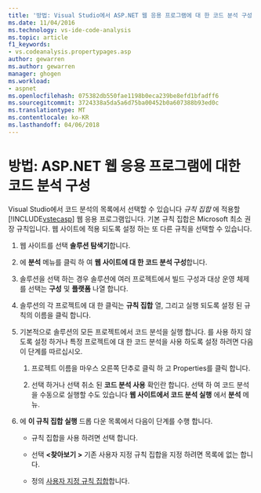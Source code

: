 ```yaml
---
title: '방법: Visual Studio에서 ASP.NET 웹 응용 프로그램에 대 한 코드 분석 구성 | Microsoft Docs'
ms.date: 11/04/2016
ms.technology: vs-ide-code-analysis
ms.topic: article
f1_keywords:
- vs.codeanalysis.propertypages.asp
author: gewarren
ms.author: gewarren
manager: ghogen
ms.workload:
- aspnet
ms.openlocfilehash: 075382db550fae1198b0eca239be8efd1bfadff6
ms.sourcegitcommit: 3724338a5da5a6d75ba00452b0a607388b93ed0c
ms.translationtype: MT
ms.contentlocale: ko-KR
ms.lasthandoff: 04/06/2018
---
```

# <a name="how-to-configure-code-analysis-for-an-aspnet-web-application"></a>방법: ASP.NET 웹 응용 프로그램에 대한 코드 분석 구성

Visual Studio에서 코드 분석의 목록에서 선택할 수 있습니다 *규칙 집합* 에 적용할 [!INCLUDE[vstecasp](../code-quality/includes/vstecasp_md.md)] 웹 응용 프로그램입니다. 기본 규칙 집합은 Microsoft 최소 권장 규칙입니다. 웹 사이트에 적용 되도록 설정 하는 또 다른 규칙을 선택할 수 있습니다.

1. 웹 사이트를 선택 **솔루션 탐색기**합니다.

2. 에 **분석** 메뉴를 클릭 하 여 **웹 사이트에 대 한 코드 분석 구성**합니다.

3. 솔루션을 선택 하는 경우 솔루션에 여러 프로젝트에서 빌드 구성과 대상 운영 체제를 선택는 **구성** 및 **플랫폼** 나열 합니다.

4. 솔루션의 각 프로젝트에 대 한 클릭는 **규칙 집합** 열, 그리고 실행 되도록 설정 된 규칙의 이름을 클릭 합니다.

5. 기본적으로 솔루션의 모든 프로젝트에서 코드 분석을 실행 합니다. 를 사용 하지 않도록 설정 하거나 특정 프로젝트에 대 한 코드 분석을 사용 하도록 설정 하려면 다음이 단계를 따르십시오.

    1. 프로젝트 이름을 마우스 오른쪽 단추로 클릭 하 고 Properties를 클릭 합니다.

    2. 선택 하거나 선택 취소 된 **코드 분석 사용** 확인란 합니다. 선택 하 여 코드 분석을 수동으로 실행할 수도 있습니다 **웹 사이트에서 코드 분석 실행** 에서 **분석** 메뉴.

6. 에 **이 규칙 집합 실행** 드롭 다운 목록에서 다음이 단계를 수행 합니다.

    - 규칙 집합을 사용 하려면 선택 합니다.

    - 선택  **\<찾아보기 >** 기존 사용자 지정 규칙 집합을 지정 하려면 목록에 없는 합니다.

    - 정의 [사용자 지정 규칙 집합](../code-quality/how-to-create-a-custom-rule-set.md)합니다.